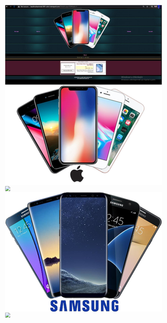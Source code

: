 <img src="images/image-000.jpg" />
<img src='images/image-001.jpg' />
<img src='images/image-002.jpg' />
<img src='images/image-003.jpg' />
<img src='images/image-004.jpg' />
